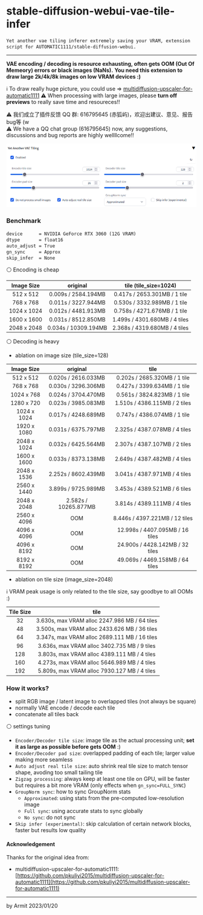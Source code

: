 # stable-diffusion-webui-vae-tile-infer

    Yet another vae tiling inferer extremely saving your VRAM, extension script for AUTOMATIC1111/stable-diffusion-webui.

----

**VAE encoding / decoding is resource exhausting, often gets OOM (Out Of Memeory) errors or black images (NaNs).**
**You need this extension to draw large 2k/4k/8k images on low VRAM devices :)**

ℹ To draw really huge picture, you could use => [multidiffusion-upscaler-for-automatic1111](https://github.com/pkuliyi2015/multidiffusion-upscaler-for-automatic1111)
⚠ When processing with large images, please **turn off previews** to really save time and resoureces!!

⚠ 我们成立了插件反馈 QQ 群: 616795645 (赤狐屿)，欢迎出建议、意见、报告bug等 (w  
⚠ We have a QQ chat group (616795645) now, any suggestions, discussions and bug reports are highly wellllcome!!  

![ui](img/ui.png)


### Benchmark

```
device      = NVIDIA GeForce RTX 3060 (12G VRAM)
dtype       = float16
auto_adjust = True
gn_sync     = Approx
skip_infer  = None
```

⚪ Encoding is cheap

| Image Size | original | tile (tile_size=1024) |
| :-: | :-: | :-: |
|  512 x 512  | 0.009s /  2584.194MB | 0.417s / 2653.301MB / 1 tile  |
|  768 x 768  | 0.011s /  3227.944MB | 0.530s / 3332.989MB / 1 tile  |
| 1024 x 1024 | 0.012s /  4481.913MB | 0.758s / 4271.676MB / 1 tile  |
| 1600 x 1600 | 0.031s /  8512.850MB | 1.499s / 4301.680MB / 4 tiles |
| 2048 x 2048 | 0.034s / 10309.194MB | 2.368s / 4319.680MB / 4 tiles |

⚪ Decoding is heavy

- ablation on image size (tile_size=128)

| Image Size | original | tile |
| :-: | :-: | :-: |
|  512 x 512  | 0.020s /  2616.033MB |  0.202s / 2685.320MB /  1 tile  |
|  768 x 768  | 0.030s /  3296.306MB |  0.427s / 3399.634MB /  1 tile  |
| 1024 x 768  | 0.024s /  3704.470MB |  0.561s / 3824.823MB /  1 tile  |
| 1280 x 720  | 0.023s /  3985.083MB |  1.510s / 4386.115MB /  2 tiles |
| 1024 x 1024 | 0.017s /  4248.689MB |  0.747s / 4386.074MB /  1 tile  |
| 1920 x 1080 | 0.031s /  6375.797MB |  2.325s / 4387.078MB /  4 tiles |
| 2048 x 1024 | 0.032s /  6425.564MB |  2.307s / 4387.107MB /  2 tiles |
| 1600 x 1600 | 0.033s /  8373.138MB |  2.649s / 4387.482MB /  4 tiles |
| 2048 x 1536 | 2.252s /  8602.439MB |  3.041s / 4387.971MB /  4 tiles |
| 2560 x 1440 | 3.899s /  9725.989MB |  3.453s / 4389.521MB /  6 tiles |
| 2048 x 2048 | 2.582s / 10265.877MB |  3.814s / 4389.111MB /  4 tiles |
| 2560 x 4096 |       OOM            |  8.446s / 4397.221MB / 12 tiles |
| 4096 x 4096 |       OOM            | 12.998s / 4407.095MB / 16 tiles |
| 4096 x 8192 |       OOM            | 24.900s / 4428.142MB / 32 tiles |
| 8192 x 8192 |       OOM            | 49.069s / 4469.158MB / 64 tiles |

- ablation on tile size (image_size=2048)

ℹ VRAM peak usage is only related to the tile size, say goodbye to all OOMs :)

| Tile Size | tile |
| :-: | :-: |
|  32 | 3.630s, max VRAM alloc 2247.986 MB / 64 tiles |
|  48 | 3.500s, max VRAM alloc 2433.626 MB / 36 tiles |
|  64 | 3.347s, max VRAM alloc 2689.111 MB / 16 tiles |
|  96 | 3.636s, max VRAM alloc 3402.735 MB /  9 tiles |
| 128 | 3.803s, max VRAM alloc 4389.111 MB /  4 tiles |
| 160 | 4.273s, max VRAM alloc 5646.989 MB /  4 tiles |
| 192 | 5.809s, max VRAM alloc 7930.127 MB /  4 tiles |


### How it works?

- split RGB image / latent image to overlapped tiles (not always be square)
- normally VAE encode / decode each tile
- concatenate all tiles back

⚪ settings tuning

- `Encoder/Decoder tile size`: image tile as the actual processing unit; **set it as large as possible before gets OOM** :)
- `Encoder/Decoder pad size`: overlapped padding of each tile; larger value making more seamless
- `Auto adjust real tile size`: auto shrink real tile size to match tensor shape, avoding too small tailing tile
- `Zigzag processing`: always keep at least one tile on GPU, will be faster but requires a bit more VRAM (only effects when `gn_sync=FULL_SYNC`)
- `GroupNorm sync`: how to sync GroupNorm stats
  - `Approximated`: using stats from the pre-computed low-resolution image
  - `Full sync`: using accurate stats to sync globally
  - `No sync`: do not sync
- `Skip infer (experimental)`: skip calculation of certain network blocks, faster but results low quality


#### Acknowledgement

Thanks for the original idea from:

- multidiffusion-upscaler-for-automatic1111: [https://github.com/pkuliyi2015/multidiffusion-upscaler-for-automatic1111](https://github.com/pkuliyi2015/multidiffusion-upscaler-for-automatic1111)

----
by Armit
2023/01/20 

